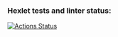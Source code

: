 ### Hexlet tests and linter status:
[![Actions Status](https://github.com/SergeiKiss/frontend-project-11/workflows/hexlet-check/badge.svg)](https://github.com/SergeiKiss/frontend-project-11/actions)